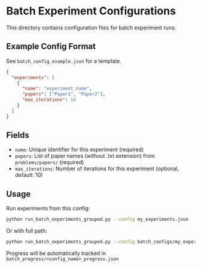 # Batch Experiment Configurations

This directory contains configuration files for batch experiment runs.

## Example Config Format

See `batch_config_example.json` for a template.

```json
{
  "experiments": [
    {
      "name": "experiment_name",
      "papers": ["Paper1", "Paper2"],
      "max_iterations": 10
    }
  ]
}
```

## Fields

- `name`: Unique identifier for this experiment (required)
- `papers`: List of paper names (without .txt extension) from `problems/papers/` (required)
- `max_iterations`: Number of iterations for this experiment (optional, default: 10)

## Usage

Run experiments from this config:
```bash
python run_batch_experiments_grouped.py --config my_experiments.json
```

Or with full path:
```bash
python run_batch_experiments_grouped.py --config batch_configs/my_experiments.json
```

Progress will be automatically tracked in `batch_progress/<config_name>_progress.json`
